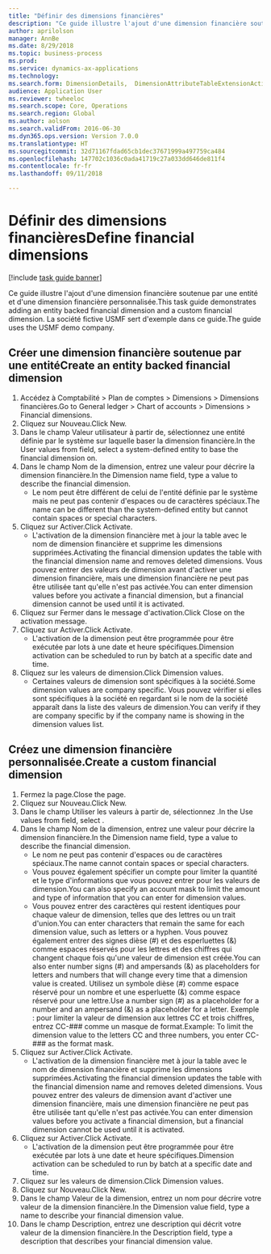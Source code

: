 ```yaml
--- 
title: "Définir des dimensions financières"
description: "Ce guide illustre l'ajout d'une dimension financière soutenue par une entité et d'une dimension financière personnalisée."
author: aprilolson
manager: AnnBe
ms.date: 8/29/2018
ms.topic: business-process
ms.prod: 
ms.service: dynamics-ax-applications
ms.technology: 
ms.search.form: DimensionDetails,  DimensionAttributeTableExtensionActivate, DimensionValueDetails
audience: Application User
ms.reviewer: twheeloc
ms.search.scope: Core, Operations
ms.search.region: Global
ms.author: aolson
ms.search.validFrom: 2016-06-30
ms.dyn365.ops.version: Version 7.0.0
ms.translationtype: HT
ms.sourcegitcommit: 32d71167fdad65cb1dec37671999a497759ca484
ms.openlocfilehash: 147702c1036c0ada41719c27a033dd646de811f4
ms.contentlocale: fr-fr
ms.lasthandoff: 09/11/2018

---
```

# <a name="define-financial-dimensions"></a><span data-ttu-id="6cd89-103">Définir des dimensions financières</span><span class="sxs-lookup"><span data-stu-id="6cd89-103">Define financial dimensions</span></span>

[!include [task guide banner](../../includes/task-guide-banner.md)]

<span data-ttu-id="6cd89-104">Ce guide illustre l'ajout d'une dimension financière soutenue par une entité et d'une dimension financière personnalisée.</span><span class="sxs-lookup"><span data-stu-id="6cd89-104">This task guide demonstrates adding an entity backed financial dimension and a custom financial dimension.</span></span>  <span data-ttu-id="6cd89-105">La société fictive USMF sert d'exemple dans ce guide.</span><span class="sxs-lookup"><span data-stu-id="6cd89-105">The guide uses the USMF demo company.</span></span>


## <a name="create-an-entity-backed-financial-dimension"></a><span data-ttu-id="6cd89-106">Créer une dimension financière soutenue par une entité</span><span class="sxs-lookup"><span data-stu-id="6cd89-106">Create an entity backed financial dimension</span></span>
1. <span data-ttu-id="6cd89-107">Accédez à Comptabilité > Plan de comptes > Dimensions > Dimensions financières.</span><span class="sxs-lookup"><span data-stu-id="6cd89-107">Go to General ledger > Chart of accounts > Dimensions > Financial dimensions.</span></span>
2. <span data-ttu-id="6cd89-108">Cliquez sur Nouveau.</span><span class="sxs-lookup"><span data-stu-id="6cd89-108">Click New.</span></span>
3. <span data-ttu-id="6cd89-109">Dans le champ Valeur utilisateur à partir de, sélectionnez une entité définie par le système sur laquelle baser la dimension financière.</span><span class="sxs-lookup"><span data-stu-id="6cd89-109">In the User values from field, select a system-defined entity to base the financial dimension on.</span></span> 
4. <span data-ttu-id="6cd89-110">Dans le champ Nom de la dimension, entrez une valeur pour décrire la dimension financière.</span><span class="sxs-lookup"><span data-stu-id="6cd89-110">In the Dimension name field, type a value to describe the financial dimension.</span></span>
    * <span data-ttu-id="6cd89-111">Le nom peut être différent de celui de l'entité définie par le système mais ne peut pas contenir d'espaces ou de caractères spéciaux.</span><span class="sxs-lookup"><span data-stu-id="6cd89-111">The name can be different than the system-defined entity but cannot contain spaces or special characters.</span></span>  
5. <span data-ttu-id="6cd89-112">Cliquez sur Activer.</span><span class="sxs-lookup"><span data-stu-id="6cd89-112">Click Activate.</span></span>
    * <span data-ttu-id="6cd89-113">L'activation de la dimension financière met à jour la table avec le nom de dimension financière et supprime les dimensions supprimées.</span><span class="sxs-lookup"><span data-stu-id="6cd89-113">Activating the financial dimension updates the table with the financial dimension name and removes deleted dimensions.</span></span> <span data-ttu-id="6cd89-114">Vous pouvez entrer des valeurs de dimension avant d'activer une dimension financière, mais une dimension financière ne peut pas être utilisée tant qu'elle n'est pas activée.</span><span class="sxs-lookup"><span data-stu-id="6cd89-114">You can enter dimension values before you activate a financial dimension, but a financial dimension cannot be used until it is activated.</span></span>  
6. <span data-ttu-id="6cd89-115">Cliquez sur Fermer dans le message d'activation.</span><span class="sxs-lookup"><span data-stu-id="6cd89-115">Click Close on the activation message.</span></span>
7. <span data-ttu-id="6cd89-116">Cliquez sur Activer.</span><span class="sxs-lookup"><span data-stu-id="6cd89-116">Click Activate.</span></span>
    * <span data-ttu-id="6cd89-117">L'activation de la dimension peut être programmée pour être exécutée par lots à une date et heure spécifiques.</span><span class="sxs-lookup"><span data-stu-id="6cd89-117">Dimension activation can be scheduled to run by batch at a specific date and time.</span></span>  
8. <span data-ttu-id="6cd89-118">Cliquez sur les valeurs de dimension.</span><span class="sxs-lookup"><span data-stu-id="6cd89-118">Click Dimension values.</span></span>
    * <span data-ttu-id="6cd89-119">Certaines valeurs de dimension sont spécifiques à la société.</span><span class="sxs-lookup"><span data-stu-id="6cd89-119">Some dimension values are company specific.</span></span> <span data-ttu-id="6cd89-120">Vous pouvez vérifier si elles sont spécifiques à la société en regardant si le nom de la société apparaît dans la liste des valeurs de dimension.</span><span class="sxs-lookup"><span data-stu-id="6cd89-120">You can verify if they are company specific by if the company name is showing in the dimension values list.</span></span>  

## <a name="create-a-custom-financial-dimension"></a><span data-ttu-id="6cd89-121">Créez une dimension financière personnalisée.</span><span class="sxs-lookup"><span data-stu-id="6cd89-121">Create a custom financial dimension</span></span>
1. <span data-ttu-id="6cd89-122">Fermez la page.</span><span class="sxs-lookup"><span data-stu-id="6cd89-122">Close the page.</span></span>
2. <span data-ttu-id="6cd89-123">Cliquez sur Nouveau.</span><span class="sxs-lookup"><span data-stu-id="6cd89-123">Click New.</span></span>
3. <span data-ttu-id="6cd89-124">Dans le champ Utiliser les valeurs à partir de, sélectionnez <Custom dimension>.</span><span class="sxs-lookup"><span data-stu-id="6cd89-124">In the Use values from field, select <Custom dimension>.</span></span>
4. <span data-ttu-id="6cd89-125">Dans le champ Nom de la dimension, entrez une valeur pour décrire la dimension financière.</span><span class="sxs-lookup"><span data-stu-id="6cd89-125">In the Dimension name field, type a value to describe the financial dimension.</span></span>
    * <span data-ttu-id="6cd89-126">Le nom ne peut pas contenir d'espaces ou de caractères spéciaux.</span><span class="sxs-lookup"><span data-stu-id="6cd89-126">The name cannot contain spaces or special characters.</span></span>  
    * <span data-ttu-id="6cd89-127">Vous pouvez également spécifier un compte pour limiter la quantité et le type d'informations que vous pouvez entrer pour les valeurs de dimension.</span><span class="sxs-lookup"><span data-stu-id="6cd89-127">You can also specify an account mask to limit the amount and type of information that you can enter for dimension values.</span></span>   
    * <span data-ttu-id="6cd89-128">Vous pouvez entrer des caractères qui restent identiques pour chaque valeur de dimension, telles que des lettres ou un trait d'union.</span><span class="sxs-lookup"><span data-stu-id="6cd89-128">You can enter characters that remain the same for each dimension value, such as letters or a hyphen.</span></span> <span data-ttu-id="6cd89-129">Vous pouvez également entrer des signes dièse (#) et des esperluettes (&) comme espaces réservés pour les lettres et des chiffres qui changent chaque fois qu'une valeur de dimension est créée.</span><span class="sxs-lookup"><span data-stu-id="6cd89-129">You can also enter number signs (#) and ampersands (&) as placeholders for letters and numbers that will change every time that a dimension value is created.</span></span> <span data-ttu-id="6cd89-130">Utilisez un symbole dièse (#) comme espace réservé pour un nombre et une esperluette (&) comme espace réservé pour une lettre.</span><span class="sxs-lookup"><span data-stu-id="6cd89-130">Use a number sign (#) as a placeholder for a number and an ampersand (&) as a placeholder for a letter.</span></span>  <span data-ttu-id="6cd89-131">Exemple : pour limiter la valeur de dimension aux lettres CC et trois chiffres, entrez CC-### comme un masque de format.</span><span class="sxs-lookup"><span data-stu-id="6cd89-131">Example: To limit the dimension value to the letters CC and three numbers, you enter CC-### as the format mask.</span></span>  
5. <span data-ttu-id="6cd89-132">Cliquez sur Activer.</span><span class="sxs-lookup"><span data-stu-id="6cd89-132">Click Activate.</span></span>
    * <span data-ttu-id="6cd89-133">L'activation de la dimension financière met à jour la table avec le nom de dimension financière et supprime les dimensions supprimées.</span><span class="sxs-lookup"><span data-stu-id="6cd89-133">Activating the financial dimension updates the table with the financial dimension name and removes deleted dimensions.</span></span> <span data-ttu-id="6cd89-134">Vous pouvez entrer des valeurs de dimension avant d'activer une dimension financière, mais une dimension financière ne peut pas être utilisée tant qu'elle n'est pas activée.</span><span class="sxs-lookup"><span data-stu-id="6cd89-134">You can enter dimension values before you activate a financial dimension, but a financial dimension cannot be used until it is activated.</span></span>  
6. <span data-ttu-id="6cd89-135">Cliquez sur Activer.</span><span class="sxs-lookup"><span data-stu-id="6cd89-135">Click Activate.</span></span>
    * <span data-ttu-id="6cd89-136">L'activation de la dimension peut être programmée pour être exécutée par lots à une date et heure spécifiques.</span><span class="sxs-lookup"><span data-stu-id="6cd89-136">Dimension activation can be scheduled to run by batch at a specific date and time.</span></span>  
7. <span data-ttu-id="6cd89-137">Cliquez sur les valeurs de dimension.</span><span class="sxs-lookup"><span data-stu-id="6cd89-137">Click Dimension values.</span></span>
8. <span data-ttu-id="6cd89-138">Cliquez sur Nouveau.</span><span class="sxs-lookup"><span data-stu-id="6cd89-138">Click New.</span></span>
9. <span data-ttu-id="6cd89-139">Dans le champ Valeur de la dimension, entrez un nom pour décrire votre valeur de la dimension financière.</span><span class="sxs-lookup"><span data-stu-id="6cd89-139">In the Dimension value field, type a name to describe your financial dimension value.</span></span>
10. <span data-ttu-id="6cd89-140">Dans le champ Description, entrez une description qui décrit votre valeur de la dimension financière.</span><span class="sxs-lookup"><span data-stu-id="6cd89-140">In the Description field, type a description that describes your financial dimension value.</span></span>


